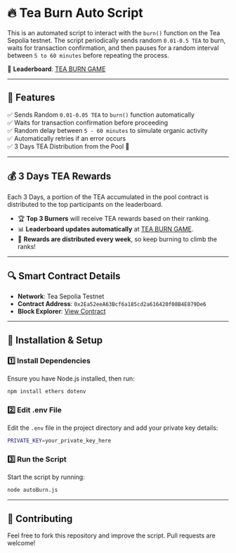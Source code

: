 # 🔥 Tea Burn Auto Script

This is an automated script to interact with the `burn()` function on the Tea Sepolia testnet. The script periodically sends random `0.01-0.5 TEA` to burn, waits for transaction confirmation, and then pauses for a random interval between `5 to 60 minutes` before repeating the process.

🔗 **Leaderboard**: [TEA BURN GAME](https://tea-burn.truthnode.xyz)

---

## 📌 Features
✅ Sends Random `0.01-0.05 TEA` to `burn()` function automatically  
✅ Waits for transaction confirmation before proceeding  
✅ Random delay between `5 - 60 minutes` to simulate organic activity  
✅ Automatically retries if an error occurs  
✅ 3 Days TEA Distribution from the Pool 🎉  

---

## 💰 3 Days TEA Rewards
Each 3 Days, a portion of the TEA accumulated in the pool contract is distributed to the top participants on the leaderboard.

- 🏆 **Top 3 Burners** will receive TEA rewards based on their ranking.
- 📊 **Leaderboard updates automatically** at [TEA BURN GAME](https://tea-burn.truthnode.xyz).
- 🔄 **Rewards are distributed every week**, so keep burning to climb the ranks!

---

## 🔍 Smart Contract Details
- **Network**: Tea Sepolia Testnet  
- **Contract Address**: `0x2Ea52eeA63Bcf6a185cd2a616420f08B4E879De6`  
- **Block Explorer**: [View Contract](https://sepolia.tea.xyz/address/0x2Ea52eeA63Bcf6a185cd2a616420f08B4E879De6)

---

## 🚀 Installation & Setup

### 1️⃣ Install Dependencies
Ensure you have Node.js installed, then run:
```sh
npm install ethers dotenv
```

### 2️⃣ Edit .env File
Edit the `.env` file in the project directory and add your private key details:
```sh
PRIVATE_KEY=your_private_key_here
```

### 3️⃣ Run the Script
Start the script by running:
```sh
node autoBurn.js
```

---

## 🤝 Contributing
Feel free to fork this repository and improve the script. Pull requests are welcome!

